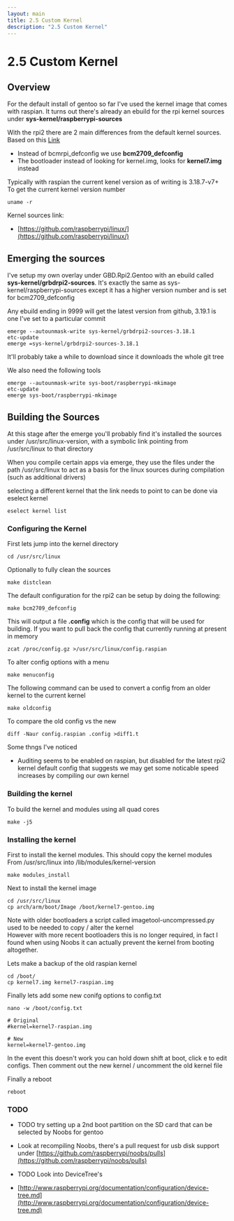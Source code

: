 ```yaml
---
layout: main
title: 2.5 Custom Kernel
description: "2.5 Custom Kernel"
---
```


# 2.5 Custom Kernel

## Overview

For the default install of gentoo so far I've used the kernel image that comes with raspian.
It turns out there's already an ebuild for the rpi kernel sources under **sys-kernel/raspberrypi-sources**

With the rpi2 there are 2 main differences from the default kernel sources. <br />
Based on this [Link](http://www.raspberrypi.org/forums/viewtopic.php?f=66&t=101353)

* Instead of bcmrpi_defconfig we use **bcm2709_defconfig**
* The bootloader instead of looking for kernel.img, looks for **kernel7.img** instead

Typically with raspian the current kenel version as of writing is 3.18.7-v7+ <br />
To get the current kernel version number

    uname -r

Kernel sources link:

* [https://github.com/raspberrypi/linux/](https://github.com/raspberrypi/linux/)

## Emerging the sources

I've setup my own overlay under GBD.Rpi2.Gentoo with an ebuild called **sys-kernel/grbdrpi2-sources**.
It's exactly the same as sys-kernel/raspberrypi-sources except it has a higher version number
and is set for bcm2709_defconfig

Any ebuild ending in 9999 will get the latest version from github, 3.19.1 is one I've set to a particular commit

    emerge --autounmask-write sys-kernel/grbdrpi2-sources-3.18.1
    etc-update
    emerge =sys-kernel/grbdrpi2-sources-3.18.1

It'll probably take a while to download since it downloads the whole git tree

We also need the following tools

    emerge --autounmask-write sys-boot/raspberrypi-mkimage
    etc-update
    emerge sys-boot/raspberrypi-mkimage

## Building the Sources

At this stage after the emerge you'll probably find it's installed the sources under
/usr/src/linux-version, with a symbolic link pointing from /usr/src/linux to that directory

When you compile certain apps via emerge, they use the files under the path /usr/src/linux
to act as a basis for the linux sources during compilation (such as additional drivers)

selecting a different kernel that the link needs to point to can be done via eselect kernel

    eselect kernel list

### Configuring the Kernel

First lets jump into the kernel directory

    cd /usr/src/linux

Optionally to fully clean the sources

    make distclean

The default configuration for the rpi2 can be setup by doing the following:

    make bcm2709_defconfig

This will output a file **.config** which is the config that will be used for building.
If you want to pull back the config that currently running at present in memory

    zcat /proc/config.gz >/usr/src/linux/config.raspian

To alter config options with a menu

    make menuconfig

The following command can be used to convert a config from an older kernel to the current kernel

    make oldconfig

To compare the old config vs the new

    diff -Naur config.raspian .config >diff1.t

Some thngs I've noticed

* Auditing seems to be enabled on raspian, but disabled for the latest rpi2 kernel default config
that suggests we may get some noticable speed increases by compiling our own kernel

### Building the kernel

To build the kernel and modules using all quad cores

    make -j5

### Installing the kernel

First to install the kernel modules. This should copy the kernel modules
From /usr/src/linux into /lib/modules/kernel-version

    make modules_install

Next to install the kernel image

    cd /usr/src/linux
    cp arch/arm/boot/Image /boot/kernel7-gentoo.img

Note with older bootloaders a script called imagetool-uncompressed.py used to be needed to copy / alter the kernel <br />
However with more recent bootloaders this is no longer required, in fact I found when using Noobs it can actually prevent the kernel from booting altogether.

Lets make a backup of the old raspian kernel

    cd /boot/
    cp kernel7.img kernel7-raspian.img

Finally lets add some new conifg options to config.txt

    nano -w /boot/config.txt

    # Original
    #kernel=kernel7-raspian.img

    # New
    kernel=kernel7-gentoo.img

In the event this doesn't work you can hold down shift at boot, click e to edit configs.
Then comment out the new kernel / uncomment the old kernel file

Finally a reboot

    reboot

### TODO

* TODO try setting up a 2nd boot partition on the SD card that can be selected by Noobs for gentoo
* Look at recompiling Noobs, there's a pull request for usb disk support under [https://github.com/raspberrypi/noobs/pulls](https://github.com/raspberrypi/noobs/pulls)

* TODO Look into DeviceTree's
* [http://www.raspberrypi.org/documentation/configuration/device-tree.md](http://www.raspberrypi.org/documentation/configuration/device-tree.md)
